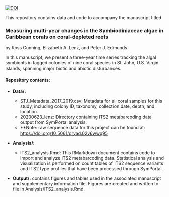 [![DOI](https://zenodo.org/badge/785834012.svg)](https://zenodo.org/doi/10.5281/zenodo.10966763)

This repository contains data and code to accompany the manuscript titled

### Measuring multi-year changes in the Symbiodiniaceae algae in Caribbean corals on coral-depleted reefs

by Ross Cunning, Elizabeth A. Lenz, and Peter J. Edmunds

In this manuscript, we present a three-year time series tracking the algal symbionts in tagged colonies of nine coral species in St. John, U.S. Virgin Islands, spanning major biotic and abiotic disturbances. 

#### Repository contents:
    
* **Data/:**
    + STJ_Metadata_2017_2019.csv: Metadata for all coral samples for this study, including colony ID, taxonomy, collection date, depth, and location.
    + 20200623_lenz: Directory containing ITS2 metabarcoding data output from SymPortal analysis.
    + **Note: raw sequence data for this project can be found at: https://doi.org/10.5061/dryad.02v6wwq95
    
* **Analysis/:** 
    + ITS2_analysis.Rmd: This RMarkdown document contains code to import and analyze ITS2 metabarcoding data. Statistical analysis and visualization is performed on count tables of ITS2 sequence variants and ITS2 type profiles that have been processed through SymPortal.
    
* **Output/:** contains figures and tables used in the associated manuscript and supplementary information file. Figures are created and written to file in Analysis/ITS2_analysis.Rmd.
